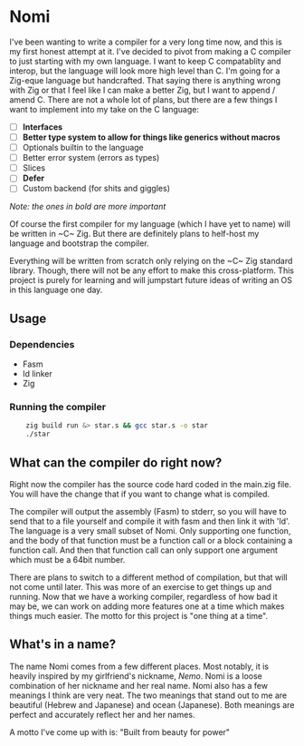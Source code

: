 # Nomi

I've been wanting to write a compiler for a very long time now, and this is my
first honest attempt at it. I've decided to pivot from making a C compiler to just
starting with my own language. I want to keep C compatablity and interop, but the
language will look more high level than C. I'm going for a Zig-eque language but
handcrafted. That saying there is anything wrong with Zig or that I feel like I
can make a better Zig, but I want to append / amend C. There are not a whole lot
of plans, but there are a few things I want to implement into my take on the C language:

- [ ] **Interfaces**
- [ ] **Better type system to allow for things like generics without macros**
- [ ] Optionals builtin to the language
- [ ] Better error system (errors as types)
- [ ] Slices
- [ ] **Defer**
- [ ] Custom backend (for shits and giggles)

*Note: the ones in bold are more important*

Of course the first compiler for my language (which I have yet to name) will be 
written in ~C~ Zig. But there are definitely plans to helf-host my language and bootstrap
the compiler.

Everything will be written from scratch only relying on the ~C~ Zig standard library.
Though, there will not be any effort to make this cross-platform. This project is
purely for learning and will jumpstart future ideas of writing an OS in this
language one day.

## Usage

### Dependencies

- Fasm
- ld linker
- Zig

### Running the compiler

```bash
    zig build run &> star.s && gcc star.s -o star
    ./star
```

## What can the compiler do right now?

Right now the compiler has the source code hard coded in the main.zig file. You will
have the change that if you want to change what is compiled.

The compiler will output the assembly (Fasm) to stderr, so you will have to
send that to a file yourself and compile it with fasm and then link it with 'ld'. The
language is a very small subset of Nomi. Only supporting one function, and the body
of that function must be a function call or a block containing a function call.
And then that function call can only support one argument which must be a 64bit
number.

There are plans to switch to a different method of compilation, but that
will not come until later. This was more of an exercise to get things up and running.
Now that we have a working compiler, regardless of how bad it may be, we can
work on adding more features one at a time which makes things much easier. The
motto for this project is "one thing at a time".

## What's in a name?

The name Nomi comes from a few different places. Most notably, it is heavily
inspired by my girlfriend's nickname, _Nemo_. Nomi is a loose combination of her
nickname and her real name. Nomi also has a few meanings I think are very neat.
The two meanings that stand out to me are beautiful (Hebrew and Japanese) and ocean (Japanese).
Both meanings are perfect and accurately reflect her and her names.

A motto I've come up with is: "Built from beauty for power"
